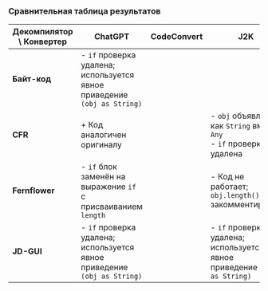 ### Сравнительная таблица результатов

| **Декомпилятор \ Конвертер** | **ChatGPT**                                                              | **CodeConvert** | **J2K**                                                                  |
|------------------------------|--------------------------------------------------------------------------|-----------------|--------------------------------------------------------------------------|
| **Байт-код**                 | - `if` проверка удалена; используется явное приведение `(obj as String)` |                 |                                                                          |
| **CFR**                      | + Код аналогичен оригиналу                                               |                 | - `obj` объявлен как `String` вместо `Any`<br>- `if` проверка удалена    |
| **Fernflower**               | - `if` блок заменён на выражение `if` с присваиванием `length`           |                 | - Код не работает; `obj.length()` закомментирован                        |
| **JD-GUI**                   | - `if` проверка удалена; используется явное приведение `(obj as String)` |                 | - `if` проверка удалена; используется явное приведение `(obj as String)` |